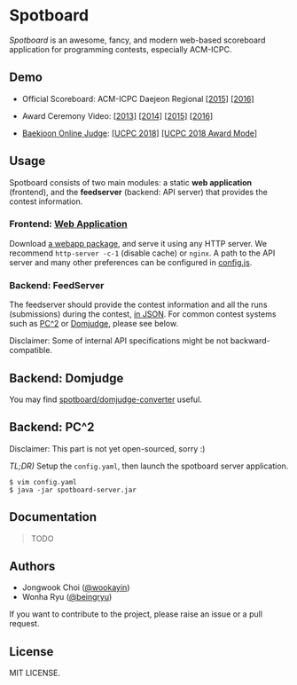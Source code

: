 Spotboard
=========

*Spotboard* is an awesome, fancy, and modern web-based scoreboard application for programming contests, especially ACM-ICPC.

Demo
----

* Official Scoreboard:
    ACM-ICPC Daejeon Regional
    [[2015]](http://icpckorea.org/2015/REGIONAL/scoreboard.html)
    [[2016]](http://icpckorea.org/2016/REGIONAL/scoreboard.html)
* Award Ceremony Video:
    [[2013]](https://youtu.be/ZXYwvFinZEk?t=1215)
    [[2014]](https://youtu.be/UVAnGe35PY4)
    [[2015]](https://youtu.be/kF5RR2TXgkk?t=287)
    [[2016]](https://www.facebook.com/icpckorea/videos/1249185941806137/)

* [Baekjoon Online Judge](https://www.acmicpc.net): [[UCPC 2018]](https://www.acmicpc.net/contest/spotboard/314) [[UCPC 2018 Award Mode]](https://www.acmicpc.net/contest/spotboard/314?award=true&r=9461712)

Usage
-----

Spotboard consists of two main modules: a static **web application** (frontend),
and the **feedserver** (backend: API server) that provides the contest information.

### Frontend: [Web Application][src-webapp]

Download [a webapp package](https://github.com/spotboard/spotboard/releases), and serve it using any HTTP server.
We recommend `http-server -c-1` (disable cache) or `nginx`.
A path to the API server and many other preferences can be configured in [config.js][config_sample].

### Backend: FeedServer

The feedserver should provide the contest information and all the runs (submissions) during the contest,
[in JSON][json_sample].
For common contest systems such as [PC^2] or [Domjudge], please see below.

Disclaimer: Some of internal API specifications might be not backward-compatible.

Backend: Domjudge
-----------------

You may find [spotboard/domjudge-converter] useful.

[spotboard/domjudge-converter]: https://github.com/spotboard/domjudge-converter


Backend: PC^2
-------------

Disclaimer: This part is not yet open-sourced, sorry :)

*TL;DR)* Setup the `config.yaml`, then launch the spotboard server application.

```
$ vim config.yaml
$ java -jar spotboard-server.jar
```

<!--
- The web application can be hosted using commonly-used web servers such as Nginx and Apache,
  or using the embedded web server provided. See the [detailed documentation](docs/webapp.md).
- The feedserver should provide the contest information and all the runs (submissions) during the contest.
  It is shipped with *off-the-shelf* bridges to other programming contest systems such as PC^2.
  See the [detailed documentation](docs/feedserver.md).
-->

[PC^2]: https://pc2.ecs.csus.edu/
[Domjudge]: https://www.domjudge.org/

[src-webapp]: https://github.com/spotboard/spotboard/tree/master/webapp
[config_sample]: https://github.com/spotboard/spotboard/blob/master/webapp/src/config.js
[json_sample]: https://github.com/spotboard/spotboard/tree/master/webapp/src/sample


Documentation
-------------

> TODO

Authors
-------

- Jongwook Choi ([@wookayin][gh-wookayin])
- Wonha Ryu ([@beingryu][gh-beingryu])

If you want to contribute to the project, please raise an issue or a pull request.

[gh-wookayin]: https://github.com/wookayin
[gh-beingryu]: https://github.com/beingryu


License
-------

MIT LICENSE.
